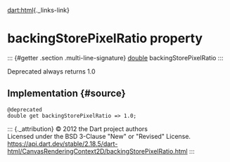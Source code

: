 [dart:html](../../dart-html/dart-html-library){._links-link}

backingStorePixelRatio property
===============================

::: {#getter .section .multi-line-signature}
[double](../../dart-core/double-class) backingStorePixelRatio
:::

Deprecated always returns 1.0

Implementation {#source}
--------------

``` {.language-dart data-language="dart"}
@deprecated
double get backingStorePixelRatio => 1.0;
```

::: {._attribution}
© 2012 the Dart project authors\
Licensed under the BSD 3-Clause \"New\" or \"Revised\" License.\
<https://api.dart.dev/stable/2.18.5/dart-html/CanvasRenderingContext2D/backingStorePixelRatio.html>
:::
